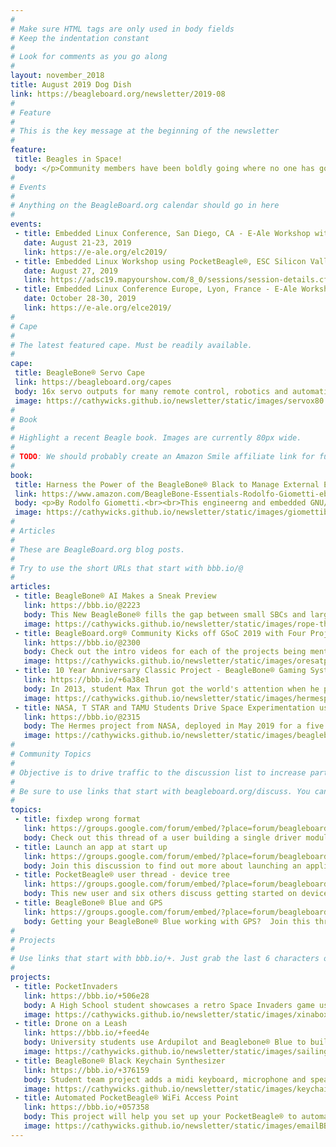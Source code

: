 ```yaml
---
# 
# Make sure HTML tags are only used in body fields
# Keep the indentation constant
# 
# Look for comments as you go along
#
layout: november_2018
title: August 2019 Dog Dish
link: https://beagleboard.org/newsletter/2019-08
#
# Feature
#
# This is the key message at the beginning of the newsletter
#
feature:
 title: Beagles in Space!
 body: </p>Community members have been boldly going where no one has gone before using single board computers from BeagleBoard.org® for many years.  Inspired by the celebration events of the Apollo 11 - 50th anniversary, including an Apollo Guidance Computer restoration using BeagleBone® Black, we take a look at just a few of the many space related projects using <a href="https://beagleboard.org/boards">BeagleBoard®</a> SBCs.  From a fictional Star Wars movie BB-8 robot project to student-led CubeSats which teach STEM using 400km selfie sticks, to experiment stations on the International Space Station, space projects inspire creativity and problem solving.  We would love to hear about your Space related project to share in future newsletters.<br>&mdash;<strong>Christine Long</strong>, <em>Executive Director</em></p>
#
# Events
#
# Anything on the BeagleBoard.org calendar should go in here
#
events:
 - title: Embedded Linux Conference, San Diego, CA - E-Ale Workshop with PocketBeagle®
   date: August 21-23, 2019 
   link: https://e-ale.org/elc2019/
 - title: Embedded Linux Workshop using PocketBeagle®, ESC Silicon Valley
   date: August 27, 2019 
   link: https://adsc19.mapyourshow.com/8_0/sessions/session-details.cfm?scheduleid=3  
 - title: Embedded Linux Conference Europe, Lyon, France - E-Ale Workshop with PocketBeagle®
   date: October 28-30, 2019
   link: https://e-ale.org/elce2019/
#
# Cape
#
# The latest featured cape. Must be readily available.
#
cape:
 title: BeagleBone® Servo Cape
 link: https://beagleboard.org/capes
 body: 16x servo outputs for many remote control, robotics and automation projects.  5V power input 12C EEPROM
 image: https://cathywicks.github.io/newsletter/static/images/servox80.png
#
# Book
#
# Highlight a recent Beagle book. Images are currently 80px wide.
# 
# TODO: We should probably create an Amazon Smile affiliate link for future books.
#
book:
 title: Harness the Power of the BeagleBone® Black to Manage External Environments using C, Bash and Phython/PHP Programming 
 link: https://www.amazon.com/BeagleBone-Essentials-Rodolfo-Giometti-ebook/dp/B00YHBVHCI
 body: <p>By Rodolfo Giometti.<br><br>This engineerng and embedded GNU/Linux expert is the author of several books.</p>
 image: https://cathywicks.github.io/newsletter/static/images/giomettibookx80.jpg
#
# Articles
#
# These are BeagleBoard.org blog posts.
#
# Try to use the short URLs that start with bbb.io/@
#
articles:
 - title: BeagleBone® AI Makes a Sneak Preview
   link: https://bbb.io/@2223
   body: This New BeagleBone® fills the gap between small SBCs and large powerful industrial computers bringing the open source Linux approach to Artificial Intelligence applications development.  
   image: https://cathywicks.github.io/newsletter/static/images/rope-threaderx280.jpg
 - title: BeagleBoard.org® Community Kicks off GSoC 2019 with Four Projects
   link: https://bbb.io/@2300
   body: Check out the intro videos for each of the projects being mentored this summer by the BeagleBoard.org® community and join in the forums and IRC chat to encourage the new student developers.
   image: https://cathywicks.github.io/newsletter/static/images/oresatpromopicx280.png
 - title: 10 Year Anniversary Classic Project - BeagleBone® Gaming System With Awesome Assembly Video
   link: https://bbb.io/+6a38e1
   body: In 2013, student Max Thrun got the world's attention when he published his BeagleBone® based Gameboy fast-forward, hand-build, 6 minute video and set it to the music Heart of Courage.
   image: https://cathywicks.github.io/newsletter/static/images/hermespromox280.png
 - title: NASA, T STAR and TAMU Students Drive Space Experimentation using BeagleBone® Black
   link: https://bbb.io/@2315
   body: The Hermes project from NASA, deployed in May 2019 for a five year plan, is a powerful new way to remotely conduct experiments on the International Space Station.
   image: https://cathywicks.github.io/newsletter/static/images/beaglebb8x280.jpg
#
# Community Topics
#
# Objective is to drive traffic to the discussion list to increase participation.
#
# Be sure to use links that start with beagleboard.org/discuss. You can grab the links from there.
#
topics:
 - title: fixdep wrong format
   link: https://groups.google.com/forum/embed/?place=forum/beagleboard&showsearch=true&showpopout=true&showtabs=false&hideforumtitle=true&parenturl=https%3A%2F%2Fbeagleboard.org%2Fdiscuss#!category-topic/beagleboard/newbies/6azld5iX9_E
   body: Check out this thread of a user building a single driver module for testing and debugging
 - title: Launch an app at start up
   link: https://groups.google.com/forum/embed/?place=forum/beagleboard&showsearch=true&showpopout=true&showtabs=false&hideforumtitle=true&parenturl=https%3A%2F%2Fbeagleboard.org%2Fdiscuss#!category-topic/beagleboard/beaglebone-black/RWWp1gKz6lI
   body: Join this discussion to find out more about launching an application at start up with root privileges
 - title: PocketBeagle® user thread - device tree
   link: https://groups.google.com/forum/embed/?place=forum/beagleboard&showsearch=true&showpopout=true&showtabs=false&hideforumtitle=true&parenturl=https%3A%2F%2Fbeagleboard.org%2Fdiscuss#!category-topic/beagleboard/support/IDg5-NxdxGc
   body: This new user and six others discuss getting started on device-tree
 - title: BeagleBone® Blue and GPS
   link: https://groups.google.com/forum/embed/?place=forum/beagleboard&showsearch=true&showpopout=true&showtabs=false&hideforumtitle=true&parenturl=https%3A%2F%2Fbeagleboard.org%2Fdiscuss#!category-topic/beagleboard/beaglebone-blue/9-YHUv7PuqE
   body: Getting your BeagleBone® Blue working with GPS?  Join this thread to discuss. 
#
# Projects
#
# Use links that start with bbb.io/+. Just grab the last 6 characters of the project URL to put at the end.
#
projects:
 - title: PocketInvaders
   link: https://bbb.io/+506e28
   body: A High School student showcases a retro Space Invaders game using PocketBeagle®
   image: https://cathywicks.github.io/newsletter/static/images/xinaboxx270.jpg
 - title: Drone on a Leash
   link: https://bbb.io/+feed4e
   body: University students use Ardupilot and Beaglebone® Blue to build a leash controlled drone.
   image: https://cathywicks.github.io/newsletter/static/images/sailingx270.jpg
 - title: BeagleBone® Black Keychain Synthesizer
   link: https://bbb.io/+376159
   body: Student team project adds a midi keyboard, microphone and speakers for that composer on the go!
   image: https://cathywicks.github.io/newsletter/static/images/keychainx270.jpg
 - title: Automated PocketBeagle® WiFi Access Point
   link: https://bbb.io/+057358
   body: This project will help you set up your PocketBeagle® to automatically create a WiFi access point on boot
   image: https://cathywicks.github.io/newsletter/static/images/emailBBx270.png
---
```


